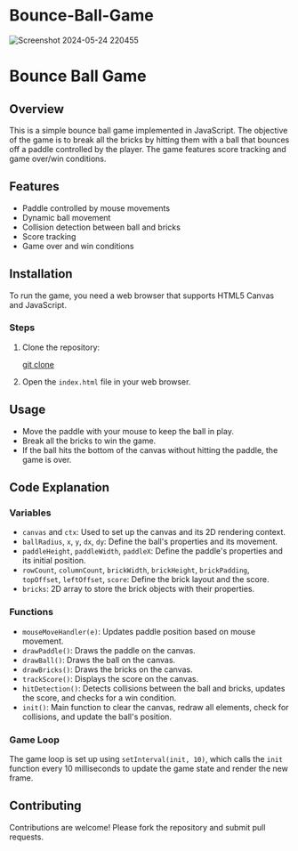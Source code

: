 # Bounce-Ball-Game

![Screenshot 2024-05-24 220455](https://github.com/LakinduNimesh/Bounce-Ball-Game/assets/149768006/4c662163-9fcb-45c8-a57b-297efdf135db)

# Bounce Ball Game

## Overview
This is a simple bounce ball game implemented in JavaScript. The objective of the game is to break all the bricks by hitting them with a ball that bounces off a paddle controlled by the player. The game features score tracking and game over/win conditions.

## Features
- Paddle controlled by mouse movements
- Dynamic ball movement
- Collision detection between ball and bricks
- Score tracking
- Game over and win conditions

## Installation

To run the game, you need a web browser that supports HTML5 Canvas and JavaScript.

### Steps
1. Clone the repository:
  
   [git clone](https://github.com/LakinduNimesh/Bounce-Ball-Game)
  
2. Open the `index.html` file in your web browser.

## Usage
- Move the paddle with your mouse to keep the ball in play.
- Break all the bricks to win the game.
- If the ball hits the bottom of the canvas without hitting the paddle, the game is over.

## Code Explanation

### Variables
- `canvas` and `ctx`: Used to set up the canvas and its 2D rendering context.
- `ballRadius`, `x`, `y`, `dx`, `dy`: Define the ball's properties and its movement.
- `paddleHeight`, `paddleWidth`, `paddleX`: Define the paddle's properties and its initial position.
- `rowCount`, `columnCount`, `brickWidth`, `brickHeight`, `brickPadding`, `topOffset`, `leftOffset`, `score`: Define the brick layout and the score.
- `bricks`: 2D array to store the brick objects with their properties.

### Functions
- `mouseMoveHandler(e)`: Updates paddle position based on mouse movement.
- `drawPaddle()`: Draws the paddle on the canvas.
- `drawBall()`: Draws the ball on the canvas.
- `drawBricks()`: Draws the bricks on the canvas.
- `trackScore()`: Displays the score on the canvas.
- `hitDetection()`: Detects collisions between the ball and bricks, updates the score, and checks for a win condition.
- `init()`: Main function to clear the canvas, redraw all elements, check for collisions, and update the ball's position.

### Game Loop
The game loop is set up using `setInterval(init, 10)`, which calls the `init` function every 10 milliseconds to update the game state and render the new frame.

## Contributing

Contributions are welcome! Please fork the repository and submit pull requests.
